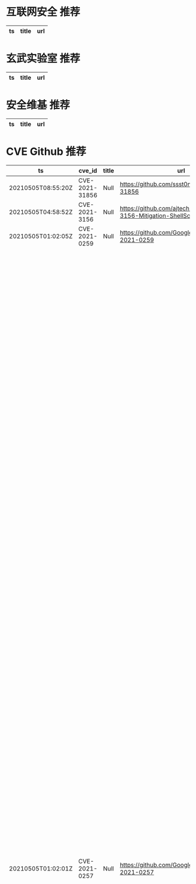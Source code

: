 # 互联网安全 推荐
| ts | title | url| 
| --- | --- | ---| 


# 玄武实验室 推荐
| ts | title | url| 
| --- | --- | ---| 


# 安全维基 推荐
| ts | title | url| 
| --- | --- | ---| 


# CVE Github 推荐
| ts | cve_id | title | url | cve_detail| 
| --- | --- | --- | --- | ---| 
| 20210505T08:55:20Z | CVE-2021-31856 | Null | https://github.com/ssst0n3/CVE-2021-31856 | 未查询到CVE信息| 
| 20210505T04:58:52Z | CVE-2021-3156 | Null | https://github.com/ajtech-hue/CVE-2021-3156-Mitigation-ShellScript-Build | 未查询到CVE信息| 
| 20210505T01:02:05Z | CVE-2021-0259 | Null | https://github.com/GoogleProjectZer0/CVE-2021-0259 | | 
| 20210505T01:02:01Z | CVE-2021-0257 | Null | https://github.com/GoogleProjectZer0/CVE-2021-0257 | On Juniper Networks MX Series and EX9200 Series platforms with Trio-based MPCs (Modular Port Concentrators) where Integrated Routing and Bridging (IRB) interfaces are configured and mapped to a VPLS instance or a Bridge-Domain, certain Layer 2 network events at Customer Edge (CE) devices may cause memory leaks in the MPC of Provider Edge (PE) devices which can cause an out of memory condition and MPC restart. When this issue occurs, there will be temporary traffic interruption until the MPC is restored. An administrator can use the following CLI command to monitor the status of memory usage level of the MPC: user@device> show system resource-monitor fpc FPC Resource Usage Summary Free Heap Mem Watermark : 20 % Free NH Mem Watermark : 20 % Free Filter Mem Watermark : 20 % * - Watermark reached Slot # % Heap Free RTT Average RTT 1 87 PFE # % ENCAP mem Free % NH mem Free % FW mem Free 0 NA 88 99 1 NA 89 99 When the issue is occurring, the value of “% NH mem Free” will go down until the MPC restarts. This issue affects MX Series and EX9200 Series with Trio-based PFEs (Packet Forwarding Engines), including MX-MPC1-3D, MX-MPC1E-3D, MX-MPC2-3D, MX-MPC2E-3D, MPC-3D-16XGE, and CHAS-MXxx Series MPCs. No other products or platforms are affected by this issue. This issue affects Juniper Networks Junos OS on MX Series, EX9200 Series: 17.3 versions prior to 17.3R3-S10; 17.4 versions prior to 17.4R3-S3; 18.2 versions prior to 18.2R3-S7; 18.3 versions prior to 18.3R3-S4; 18.4 versions prior to 18.4R3-S6; 19.2 versions prior to 19.2R3-S2; 19.3 versions prior to 19.3R3-S1; 19.4 versions prior to 19.4R2-S2, 19.4R3; 20.2 versions prior to 20.2R1-S3, 20.2R2; 20.3 versions prior to 20.3R1-S1,, 20.3R2. This issue does not affect Juniper Networks Junos OS: 17.3 versions prior to 17.3R3-S8; 17.4 versions prior to 17.4R3-S2; 18.1; 18.2 versions prior to 18.2R3-S4; 18.3 versions prior to 18.3R3-S2; 18.4 versions prior to 18.4R3-S1; 19.1; 19.2 versions prior to 19.2R2; 19.3 versions prior to 19.3R3; 19.4 versions prior to 19.4R2.| 
| 20210505T00:27:59Z | CVE-2021-0261 | Null | https://github.com/GoogleProjectZer0/CVE-2021-0261 | A vulnerability in the HTTP/HTTPS service used by J-Web, Web Authentication, Dynamic-VPN (DVPN), Firewall Authentication Pass-Through with Web-Redirect, and Captive Portal allows an unauthenticated attacker to cause an extended Denial of Service (DoS) for these services by sending a high number of specific requests. This issue affects: Juniper Networks Junos OS 12.3 versions prior to 12.3R12-S17 on EX Series; 12.3X48 versions prior to 12.3X48-D105 on SRX Series; 15.1 versions prior to 15.1R7-S8; 15.1X49 versions prior to 15.1X49-D230 on SRX Series; 16.1 versions prior to 16.1R7-S8; 17.4 versions prior to 17.4R2-S12, 17.4R3-S3; 18.1 versions prior to 18.1R3-S11; 18.2 versions prior to 18.2R3-S6; 18.3 versions prior to 18.3R2-S4, 18.3R3-S3; 18.4 versions prior to 18.4R2-S5, 18.4R3-S4; 19.1 versions prior to 19.1R2-S2, 19.1R3-S2; 19.2 versions prior to 19.2R1-S5, 19.2R3; 19.3 versions prior to 19.3R2-S4, 19.3R3; 19.4 versions prior to 19.4R1-S3, 19.4R2-S2, 19.4R3; 20.1 versions prior to 20.1R1-S3, 20.1R2; 20.2 versions prior to 20.2R1-S1, 20.2R2.| 
| 20210505T00:15:59Z | CVE-2021-25327 | Null | https://github.com/GoogleProjectZer0/CVE-2021-25327 | Skyworth Digital Technology RN510 V.3.1.0.4 contains a cross-site request forgery (CSRF) vulnerability in /cgi-bin/net-routeadd.asp and /cgi-bin/sec-urlfilter.asp. Missing CSRF protection in devices can lead to XSRF, as the above pages are vulnerable to cross-site scripting (XSS).| 
| 20210505T00:15:55Z | CVE-2021-25328 | Null | https://github.com/GoogleProjectZer0/CVE-2021-25328 | Skyworth Digital Technology RN510 V.3.1.0.4 RN510 V.3.1.0.4 contains a buffer overflow vulnerability in /cgi-bin/app-staticIP.asp. An authenticated attacker can send a specially crafted request to endpoint which can lead to a denial of service (DoS) or possible code execution on the device.| 
| 20210505T00:15:51Z | CVE-2021-0262 | Null | https://github.com/GoogleProjectZer0/CVE-2021-0262 | Through routine static code analysis of the Juniper Networks Junos OS software codebase, the Secure Development Life Cycle team identified a Use After Free vulnerability in PFE packet processing on the QFX10002-60C switching platform. Exploitation of this vulnerability may allow a logically adjacent attacker to trigger a Denial of Service (DoS). Continued exploitation of this vulnerability will sustain the Denial of Service (DoS) condition. This issue only affects QFX10002-60C devices. No other product or platform is vulnerable to this issue. This issue affects Juniper Networks Junos OS on QFX10002-60C: 19.1 version 19.1R3-S1 and later versions; 19.1 versions prior to 19.1R3-S3; 19.2 version 19.2R2 and later versions; 19.2 versions prior to 19.2R3-S1; 20.2 versions prior to 20.2R1-S2. This issue does not affect Juniper Networks Junos OS: versions prior to 19.1R3; 19.2 versions prior to 19.2R2; any version of 19.3; version 20.2R2 and later releases.| 


# klee on Github 推荐
| ts | title | url | stars | forks| 
| --- | --- | --- | --- | ---| 
| 20210505T12:20:54Z | An open-source Chinese font derived from Fontworks% Klee One. 一款基于 FONTWORKS 的 Klee One 的开源中文字体。 | https://github.com/lxgw/LxgwWenKai | 441 | 11| 
| 20210505T01:40:45Z | Create CFGs and compute complexity metrics for Python, C++, and Java code. | https://github.com/hmc-alpaqa/metrinome | 11 | 0| 


# s2e on Github 推荐
| ts | title | url | stars | forks| 
| --- | --- | --- | --- | ---| 


# exploit on Github 推荐
| ts | title | url | stars | forks| 
| --- | --- | --- | --- | ---| 
| 20210505T12:35:13Z | This repository is primarily maintained by Omar Santos and includes thousands of resources related to ethical hacking  / penetration testing, digital forensics and incident response (DFIR), vulnerability research, exploit development, reverse engineering, and more. | https://github.com/The-Art-of-Hacking/h4cker | 9378 | 1514| 
| 20210505T12:22:37Z | bespoke tooling for offensive security%s Windows Usermode Exploit Dev course (OSED) | https://github.com/epi052/osed-scripts | 26 | 10| 
| 20210505T12:19:57Z | PS4 7.55 EXPLOIT HOST | https://github.com/therayner/projectcali755 | 0 | 0| 
| 20210505T12:18:56Z | A server sided anti exploit capable of handling common exploits smoothly.  | https://github.com/SilentsReplacement/BoboFighter | 5 | 2| 
| 20210505T12:16:56Z | A cheat sheet that contains common enumeration and attack methods for Windows Active Directory. | https://github.com/S1ckB0y1337/Active-Directory-Exploitation-Cheat-Sheet | 1597 | 397| 
| 20210505T12:16:14Z | Thi powershell script has got to run in remote windows host, even for pivoting | https://github.com/FabioDefilippo/winallenum | 2 | 1| 
| 20210505T12:14:07Z | xcube is a Python package for generating and exploiting data cubes powered by xarray, dask, and zarr. | https://github.com/dcs4cop/xcube | 74 | 13| 
| 20210505T12:12:46Z | This bash script will help you to hack remote hosts  | https://github.com/FabioDefilippo/linuxallremote | 11 | 3| 
| 20210505T12:02:46Z | Open-Source Vulnerability Intelligence Center - Unified source of vulnerability, exploit and threat Intelligence feeds | https://github.com/Patrowl/PatrowlHearsData | 22 | 9| 
| 20210505T11:46:02Z | This is an optimized and efficient scene segmentation model which exploits multi-scale feature fusion technique for capturing contextual information from the scene. This model produces less parameters and FLOPS compare to many existing real-time scene segmentation model. | https://github.com/tanmaysingha/FANet | 0 | 1| 


# backdoor on Github 推荐
| ts | title | url | stars | forks| 
| --- | --- | --- | --- | ---| 
| 20210505T12:32:04Z | the dashboard for managing the backdoor data for the luxr system | https://github.com/EDMONDGIHOZO/luxr_dashboard | 0 | 0| 
| 20210505T12:07:44Z | Backdoor Attack in the Frequency Domain | https://github.com/FTrojanAttack/FTrojan | 0 | 0| 
| 20210505T11:43:08Z | The best backdoor scanner there is. | https://github.com/iK4oS/backdoor.exe | 1 | 1| 
| 20210505T11:12:30Z | Null | https://github.com/Hem1700/backdoor | 0 | 0| 
| 20210505T10:24:32Z | Null | https://github.com/un2verse/Backdoor | 0 | 0| 
| 20210505T09:20:29Z | ParadoxiaRat : Native Windows Remote access Tool. | https://github.com/quantumcored/paradoxiaRAT | 441 | 105| 
| 20210505T08:23:02Z | Small and convenient C2 tool for Windows targets | https://github.com/Cr4sh/MicroBackdoor | 148 | 27| 
| 20210505T04:01:10Z | Full-featured C2 framework which silently persists on webserver with a single-line PHP backdoor | https://github.com/nil0x42/phpsploit | 1261 | 343| 
| 20210505T02:30:00Z | Simple Python Backdoor | https://github.com/zNairy/Sonaris | 6 | 0| 
| 20210505T02:07:58Z | Meterpreter Encrypted Payload by C# | https://github.com/DamonMohammadbagher/NativePayload_Reverse_tcp | 132 | 64| 


# fuzz on Github 推荐
| ts | title | url | stars | forks| 
| --- | --- | --- | --- | ---| 
| 20210505T01:16:59Z | Script to discover and trigger a buffer overflow vulnerability in applications | https://github.com/AvetisP/Fuzzer.py | 0 | 0| 
| 20210505T01:15:27Z | Fuzz testing for go. | https://github.com/google/gofuzz | 1037 | 97| 
| 20210505T00:55:30Z | Software for fuzzing, used on web application pentestings. | https://github.com/NESCAU-UFLA/FuzzingTool | 67 | 15| 
| 20210505T00:53:16Z | CS 4152 Project | https://github.com/nicbarone/Fuzzy-Kiwi | 0 | 0| 
| 20210505T00:51:08Z | Null | https://github.com/paul-gomes/Neuro-Fuzzy-System | 0 | 0| 
| 20210505T00:46:04Z | Cyber ​​Lab - Protection | https://github.com/Nadavkeysar/Fuzzing | 0 | 0| 
| 20210505T00:30:30Z | Coding practice for HTML/CSS/anything else web based | https://github.com/FuzzyPumpkin/FuzzyPumpkin.github.io | 5 | 1| 
| 20210505T00:19:22Z | Null | https://github.com/rittermi/Feeling-Fuzzy | 0 | 0| 
| 20210505T00:03:41Z | Fuzzing cryptographic libraries. Magic bug printer go brrrr. | https://github.com/guidovranken/cryptofuzz | 278 | 37| 



# 日更新程序
